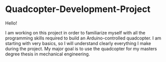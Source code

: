 # Quadcopter-Development-Project
Hello!

I am working on this project in order to familiarize myself with all the programming skills required to build an Arduino-controlled
quadcopter. I am starting with very basics, so I will understand clearly everything I make during the project. My major goal is to
use the quadcopter for my masters degree thesis in mechanical engineering.
